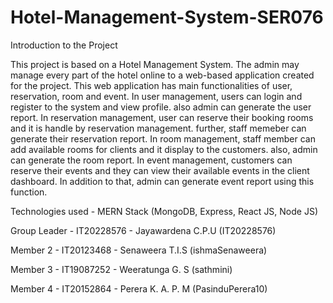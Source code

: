 # Hotel-Management-System-SER076

Introduction to the Project

This project is based on a Hotel Management System. The admin may manage every part of the hotel online to a web-based application created for the project. This web application has main functionalities of user, reservation, room and event. In user management, users can login and register to the system and view profile. also admin can generate the user report. In reservation management, user can reserve their booking rooms and it is handle by reservation management. further, staff memeber can generate their reservation report. In room management, staff member can add available rooms for clients and it display to the customers. also, admin can generate the room report. In event management, customers can reserve their events and they can view their available events in the client dashboard. In addition to that, admin can generate event report using this function.


Technologies used - MERN Stack (MongoDB, Express, React JS, Node JS)


Group Leader - IT20228576 - Jayawardena C.P.U (IT20228576)

Member 2     - IT20123468 - Senaweera T.I.S (ishmaSenaweera)

Member 3     - IT19087252 - Weeratunga G. S (sathmini)

Member 4     - IT20152864 - Perera K. A. P. M (PasinduPerera10)
